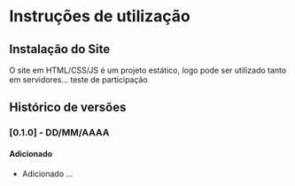 # Instruções de utilização

## Instalação do Site

O site em HTML/CSS/JS é um projeto estático, logo pode ser utilizado tanto em servidores...
teste de participação

## Histórico de versões

### [0.1.0] - DD/MM/AAAA

#### Adicionado

- Adicionado ...
